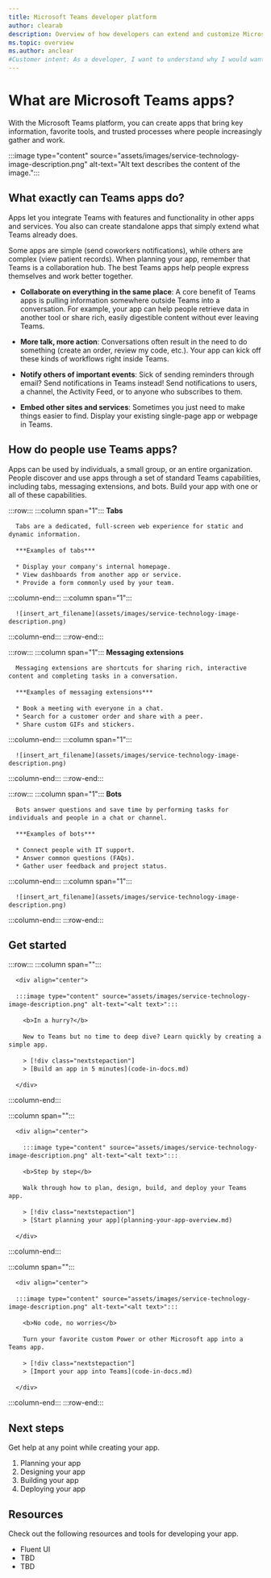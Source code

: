 ```yaml
---
title: Microsoft Teams developer platform
author: clearab
description: Overview of how developers can extend and customize Microsoft Teams features using the Teams platform.
ms.topic: overview
ms.author: anclear
#Customer intent: As a developer, I want to understand why I would want to build a Teams app so that I can solve business problems.
---
```

# What are Microsoft Teams apps?

With the Microsoft Teams platform, you can create apps that bring key information, favorite tools, and trusted processes where people increasingly gather and work.

:::image type="content" source="assets/images/service-technology-image-description.png" alt-text="Alt text describes the content of the image.":::

## What exactly can Teams apps do?

Apps let you integrate Teams with features and functionality in other apps and services. You also can create standalone apps that simply extend what Teams already does.

Some apps are simple (send coworkers notifications), while others are complex (view patient records). When planning your app, remember that Teams is a collaboration hub. The best Teams apps help people express themselves and work better together.

* **Collaborate on everything in the same place**: A core benefit of Teams apps is pulling information somewhere outside Teams into a conversation. For example, your app can help people retrieve data in another tool or share rich, easily digestible content without ever leaving Teams.

* **More talk, more action**: Conversations often result in the need to do something (create an order, review my code, etc.). Your app can kick off these kinds of workflows right inside Teams.

* **Notify others of important events**: Sick of sending reminders through email? Send notifications in Teams instead! Send notifications to users, a channel, the Activity Feed, or to anyone who subscribes to them.

* **Embed other sites and services**: Sometimes you just need to make things easier to find. Display your existing single-page app or webpage in Teams.

## How do people use Teams apps?

Apps can be used by individuals, a small group, or an entire organization. People discover and use apps through a set of standard Teams capabilities, including tabs, messaging extensions, and bots. Build your app with one or all of these capabilities.

:::row:::
   :::column span="1":::
      **Tabs**

      Tabs are a dedicated, full-screen web experience for static and dynamic information.

      ***Examples of tabs***

      * Display your company's internal homepage.
      * View dashboards from another app or service.
      * Provide a form commonly used by your team.

   :::column-end:::
   :::column span="1":::

      ![insert_art_filename](assets/images/service-technology-image-description.png)
   :::column-end:::
:::row-end:::

:::row:::
   :::column span="1":::
      **Messaging extensions**

      Messaging extensions are shortcuts for sharing rich, interactive content and completing tasks in a conversation.

      ***Examples of messaging extensions***

      * Book a meeting with everyone in a chat.
      * Search for a customer order and share with a peer.
      * Share custom GIFs and stickers.
      
   :::column-end:::
   :::column span="1":::

      ![insert_art_filename](assets/images/service-technology-image-description.png)
   :::column-end:::
:::row-end:::

:::row:::
   :::column span="1":::
      **Bots**

      Bots answer questions and save time by performing tasks for individuals and people in a chat or channel.

      ***Examples of bots***

      * Connect people with IT support.
      * Answer common questions (FAQs).
      * Gather user feedback and project status.

   :::column-end:::
   :::column span="1":::

      ![insert_art_filename](assets/images/service-technology-image-description.png)
   :::column-end:::
:::row-end:::

## Get started

:::row:::
   :::column span="":::

      <div align="center">

      :::image type="content" source="assets/images/service-technology-image-description.png" alt-text="<alt text>":::
      
        <b>In a hurry?</b>

        New to Teams but no time to deep dive? Learn quickly by creating a simple app.

        > [!div class="nextstepaction"]
        > [Build an app in 5 minutes](code-in-docs.md)

      </div>

   :::column-end:::

   :::column span="":::

      <div align="center">

        :::image type="content" source="assets/images/service-technology-image-description.png" alt-text="<alt text>":::
      
        <b>Step by step</b>

        Walk through how to plan, design, build, and deploy your Teams app.

        > [!div class="nextstepaction"]
        > [Start planning your app](planning-your-app-overview.md)

      </div>

   :::column-end:::

   :::column span="":::

      <div align="center">

      :::image type="content" source="assets/images/service-technology-image-description.png" alt-text="<alt text>":::
      
        <b>No code, no worries</b>

        Turn your favorite custom Power or other Microsoft app into a Teams app.

        > [!div class="nextstepaction"]
        > [Import your app into Teams](code-in-docs.md)

      </div>
   :::column-end:::
:::row-end:::

## Next steps

Get help at any point while creating your app.

1. Planning your app
1. Designing your app
1. Building your app
1. Deploying your app

## Resources

Check out the following resources and tools for developing your app.

* Fluent UI
* TBD
* TBD
